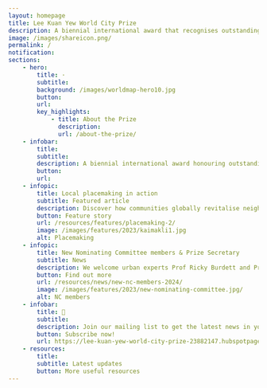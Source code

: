 ```yaml
---
layout: homepage
title: Lee Kuan Yew World City Prize
description: A biennial international award that recognises outstanding cities in tackling urban challenges to bring about a holistic & sustained urban transformation
image: /images/shareicon.png/
permalink: /
notification: 
sections:
    - hero:
        title: ·
        subtitle: 
        background: /images/worldmap-hero10.jpg
        button: 
        url: 
        key_highlights:
            - title: About the Prize
              description: 
              url: /about-the-prize/
    - infobar:    
        title: 
        subtitle: 
        description: A biennial international award honouring outstanding cities in creating liveable, vibrant & sustainable urban communities.
        button: 
        url: 
    - infopic:    
        title: Local placemaking in action 
        subtitle: Featured article
        description: Discover how communities globally revitalise neighbourhoods through local knowledge and identity in this Part 2 feature.
        button: Feature story
        url: /resources/features/placemaking-2/
        image: /images/features/2023/kaimakli1.jpg
        alt: Placemaking
    - infopic:    
        title: New Nominating Committee members & Prize Secretary
        subtitle: News
        description: We welcome urban experts Prof Ricky Burdett and Prof Weiping Wu to the Nominating Committee, and Ms Yap Lay Bee as our new Prize Secretary!
        button: Find out more
        url: /resources/news/new-nc-members-2024/
        image: /images/features/2023/new-nominating-committee.jpg/
        alt: NC members
    - infobar:    
        title: 📩
        subtitle: 
        description: Join our mailing list to get the latest news in your inbox!
        button: Subscribe now!  
        url: https://lee-kuan-yew-world-city-prize-23882147.hubspotpagebuilder.com/subscribe
    - resources:
        title: 
        subtitle: Latest updates
        button: More useful resources
---
```

